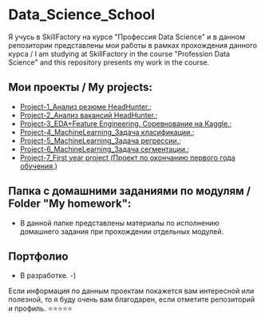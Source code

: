 # Data_Science_School

Я учусь в SkillFactory на курсе "Профессия Data Science" и в данном репозитории представлены мои работы в рамках прохождения данного курса / I am studying at SkillFactory in the course "Profession Data Science" and this repository presents my work in the course.

## Мои проекты / My projects:

* [Project-1_Анализ резюме HeadHunter.](https://github.com/avv1369it/Data_Science_School/tree/main/1.%20Project-1_Анализ%20резюме%20HeadHunter.);
* [Project-2_Анализ вакансий HeadHunter.](https://github.com/avv1369it/Data_Science_School/tree/main/2.%20Project-2_Анализ%20вакансий%20HeadHunter.);
* [Project-3_EDA+Feature Engineering. Соревнование на Kaggle.](https://github.com/avv1369it/Data_Science_School/tree/main/3.%20Project-3_EDA%2BFeature%20Engineering.%20Соревнования%20на%20Kaggle.);
* [Project-4_MachineLearning_Задача класификации.](https://github.com/avv1369it/Data_Science_School/tree/main/4.%20Project-4_MachineLearning_Задача%20класификации.);
* [Project-5_MachineLearning_Задача регрессии.](https://github.com/avv1369it/Data_Science_School/tree/main/5.%20Project-5_MachineLearning_Задача%20регрессии.);
* [Project-6_MachineLearning_Задача сегментации.](https://github.com/avv1369it/Data_Science_School/tree/main/6.%20Project-6_MachineLearning_Задача%20сегментации.);
* [Project-7_First year project (Проект по окончанию первого года обучения.)](https://github.com/avv1369it/Data_Science_School/tree/main/7.%20Project-7_First%20year%20project%20(Проект%20по%20окончанию%20первого%20года%20обучения))

## Папка с домашними заданиями по модулям / Folder "My homework":

* В данной папке представлены материалы по исполнению домашнего задания при прохождении отдельных модулей.

## Портфолио

* В разработке. -)

Если информация по данным проектам покажется вам интересной или полезной, то я буду очень вам благодарен, если отметите репозиторий и профиль.
⭐️⭐️⭐️⭐️⭐️
